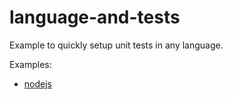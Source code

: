 language-and-tests
==================

Example to quickly setup unit tests in any language.

Examples:
 * [nodejs](nodejs/README.md)
